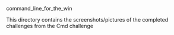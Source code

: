 command_line_for_the_win

This directory contains the screenshots/pictures of the completed challenges from the Cmd challenge
